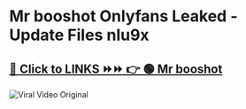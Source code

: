 
 # Mr booshot Onlyfans Leaked - Update Files nlu9x

## <h2><a href="https://clipsfans.com/Mr_booshot&ref=git">🔗 Click to LINKS ⏩⏩ 👉 🟢 Mr booshot </a></h2>

<a href="https://clipsfans.com/Mr_booshot&ref=git" rel="nofollow" data-target="animated-image.originalLink"><img src="https://i.ibb.co.com/xMMVF88/686577567.gif" alt="Viral Video Original" style="max-width: 100%; display: inline-block;" data-target="animated-image.originalImage"></a>

